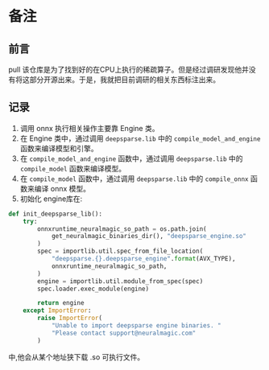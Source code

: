 # 备注

## 前言
pull 该仓库是为了找到好的在CPU上执行的稀疏算子。但是经过调研发现他并没有将这部分开源出来。于是，我就把目前调研的相关东西标注出来。

## 记录
1. 调用 onnx 执行相关操作主要靠 Engine 类。
2. 在 Engine 类中，通过调用 `deepsparse.lib` 中的 `compile_model_and_engine` 函数来编译模型和引擎。
3. 在 `compile_model_and_engine` 函数中，通过调用 `deepsparse.lib` 中的 `compile_model` 函数来编译模型。
4. 在 `compile_model` 函数中，通过调用 `deepsparse.lib` 中的 `compile_onnx` 函数来编译 onnx 模型。
5. 初始化 engine库在:
```py
def init_deepsparse_lib():
    try:
        onnxruntime_neuralmagic_so_path = os.path.join(
            get_neuralmagic_binaries_dir(), "deepsparse_engine.so"
        )
        spec = importlib.util.spec_from_file_location(
            "deepsparse.{}.deepsparse_engine".format(AVX_TYPE),
            onnxruntime_neuralmagic_so_path,
        )
        engine = importlib.util.module_from_spec(spec)
        spec.loader.exec_module(engine)

        return engine
    except ImportError:
        raise ImportError(
            "Unable to import deepsparse engine binaries. "
            "Please contact support@neuralmagic.com"
        )

```
中,他会从某个地址狭下载 .so 可执行文件。